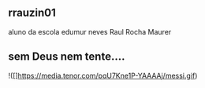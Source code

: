 ## rrauzin01


aluno da escola edumur neves 
Raul Rocha Maurer 
## sem Deus nem tente....
!([]https://media.tenor.com/pqU7Kne1P-YAAAAj/messi.gif)

